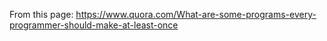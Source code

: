 From this page: https://www.quora.com/What-are-some-programs-every-programmer-should-make-at-least-once
